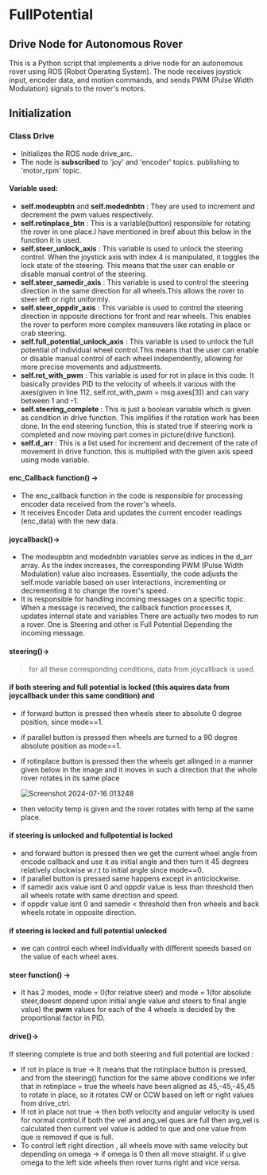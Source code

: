 # FullPotential
## Drive Node for Autonomous Rover
This is a Python script that implements a drive node for an autonomous rover using ROS (Robot Operating System). The node receives joystick input, encoder data, and motion commands, and sends PWM (Pulse Width Modulation) signals to the rover's motors.
## Initialization
### Class Drive
* Initializes the ROS node drive_arc.
* The node is **subscribed** to 'joy' and 'encoder' topics. publishing to 'motor_rpm' topic.
#### Variable used:
 * __self.modeupbtn__ and __self.modednbtn__ : They are used to increment and decrement the pwm values respectively.
 * __self.rotinplace_btn__ : This is a variable(button) responsible for rotating the rover in one place.I have mentioned in breif about this below in the function it is used.
 * __self.steer_unlock_axis__ : This variable is used to unlock the steering control. When the joystick axis with index 4 is manipulated, it toggles the lock state of the steering. This means that the user can enable or disable manual control of the steering.
 * __self.steer_samedir_axis__ : This variable is used to control the steering direction in the same direction for all wheels.This allows the rover to steer left or right uniformly.
 * __self.steer_oppdir_axis__ : This variable is used to control the steering direction in opposite directions for front and rear wheels. This enables the rover to perform more complex maneuvers like rotating in place or crab steering.
 * __self.full_potential_unlock_axis__ : This variable is used to unlock the full potential of individual wheel control.This means that the user can enable or disable manual control of each wheel independently, allowing for more precise movements and adjustments.
 * __self.rot_with_pwm__ : This variable is used for rot in place in this code. It basically provides PID to the velocity of wheels.it various with the axes(given in line 112, self.rot_with_pwm = msg.axes[3]) and can vary between 1 and -1.
 * __self.steering_complete__ : This is just a boolean variable which is given as condition in drive function. This implifies if the rotation work has been done. In the end steering function, this is stated true if steering work is completed and now moving part comes in picture(drive function).
 * __self.d_arr__ : This is a list used for increment and decrement of the rate of movement in drive function. this is multiplied with the given axis speed using mode variable.


#### enc_Callback function() ->
 * The enc_callback function in the code is responsible for processing encoder data received from the rover's wheels.
 * It receives Encoder Data and updates the current encoder readings (enc_data) with the new data.

#### joycallback()->
 * The modeupbtn and modednbtn variables serve as indices in the d_arr array. As the index increases, the corresponding PWM (Pulse Width Modulation) value also increases. Essentially, the code adjusts the self.mode 
  variable based on user interactions, incrementing or decrementing it to change the rover's speed.
 * It is responsible for handling incoming messages on a specific topic. When a message is received, the callback function processes it, updates internal state and variables There are actually two modes to run a rover. One is Steering and other is Full Potential Depending the incoming message. 
 
#### steering()->
 > for all these corresponding conditions, data from joycallback is used.
#### if both steering and full potential is locked (this aquires data from joycallback under this same condition) and
  * if forward button is pressed then wheels steer to absolute 0 degree position, since mode==1.
  * if parallel button is pressed then wheels are turned to a 90 degree absolute position as mode==1.
  * if rotinplace button is pressed then the wheels get allinged in a manner given below in the image and it moves in such a direction that the whole rover rotates in its same place
    
    ![Screenshot 2024-07-16 013248](https://github.com/user-attachments/assets/9fe5623b-bbd8-4e8a-b9f4-8fb414ee863a)

  *  then velocity temp is given and the rover rotates with temp at the same place.
#### if steering is unlocked and fullpotential is locked
* and forward button is pressed then we get the current wheel angle from encode callback and use it as initial angle and then turn it 45 degrees relatively clockwise w.r.t to initial angle since mode==0.
* if parallel button is pressed same happens except in anticlockwise.
* if samedir axis value isnt 0 and oppdir value is less than threshold then all wheels rotate with same direction and speed.
* if oppdir value isnt 0 and samedir < threshold then fron wheels and back wheels rotate in opposite direction.
#### if steering is locked and full potential unlocked
* we can control each wheel individually with different speeds based on the value of each wheel axes.

#### steer function() -> 
* It has 2 modes, mode = 0(for relative steer) and mode = 1(for absolute steer,doesnt depend upon initial angle value and steers to final angle value)
the **pwm** values for each of the 4 wheels is decided by the proportional factor in PID.

#### drive()->
If steering complete is true and both steering and full potential are locked :
* If rot in place is true -> It means that the rotinplace button is pressed, and from the steering() function for the same above conditions we infer that in rotinplace = true the wheels have been aligned as 45,-45,-45,45 to rotate in place, so it rotates CW or CCW based on left or right values from drive_ctrl.
* If rot in place not true -> then both velocity and angular velocity is used for normal control.if both the vel and ang_vel ques are full then avg_vel is calculated then current vel value is added to que and one value from que is removed if que is full.
* To control left right direction , all wheels move with same velocity but depending on omega -> if omega is 0 then all move straight. if u give omega to the left side wheels then rover turns right and vice versa.
